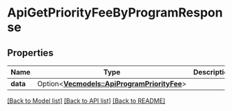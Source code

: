 # ApiGetPriorityFeeByProgramResponse

## Properties

Name | Type | Description | Notes
------------ | ------------- | ------------- | -------------
**data** | Option<[**Vec<models::ApiProgramPriorityFee>**](apiProgramPriorityFee.md)> |  | [optional]

[[Back to Model list]](../README.md#documentation-for-models) [[Back to API list]](../README.md#documentation-for-api-endpoints) [[Back to README]](../README.md)


